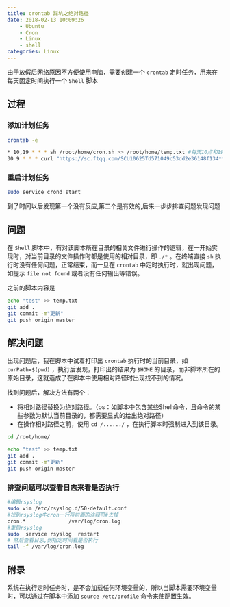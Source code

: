 ```yaml
---
title: crontab 踩坑之绝对路径
date: 2018-02-13 10:09:26
    - Ubuntu
    - Cron
    - Linux
    - shell
categories: Linux
---
```


由于放假后网络原因不方便使用电脑，需要创建一个 `crontab` 定时任务，用来在每天固定时间执行一个 `Shell` 脚本

<!--more-->

## 过程

### 添加计划任务

```bash
crontab -e

* 10,19 * * * sh /root/home/cron.sh >> /root/home/temp.txt #每天10点和19点执行一次,路径一定要是绝对路径
30 9 * * * curl "https://sc.ftqq.com/SCU10625Td571049c53dd2e36148f134*****44ef59855df9df77c.send?text=-~" # 每天九点半执行一次
```

### 重启计划任务

```bash
sudo service crond start
```

到了时间以后发现第一个没有反应,第二个是有效的,后来一步步排查问题发现问题

## 问题

在 `Shell` 脚本中，有对该脚本所在目录的相关文件进行操作的逻辑，在一开始实现时，对当前目录的文件操作时都是使用的相对目录，即 `./*` 。在终端直接 `sh` 执行时没有任何问题，正常结束，而一旦在 `crontab` 中定时执行时，就出现问题，如提示 `file not found` 或者没有任何输出等错误。


之前的脚本内容是

```bash
echo "test" >> temp.txt
git add .
git commit -m"更新"
git push origin master
```

## 解决问题

出现问题后，我在脚本中试着打印出 `crontab` 执行时的当前目录，如 `curPath=$(pwd)` ，执行后发现，打印出的结果为 `$HOME` 的目录，而非脚本所在的原始目录，这就造成了在脚本中使用相对路径时出现找不到的情况。

找到问题后，解决方法有两个：

- 将相对路径替换为绝对路径。（ps：如脚本中包含某些Shell命令，且命令的某些参数为默认当前目录的，都需要显式的给出绝对路径）
- 在操作相对路径之前，使用 `cd /....../` ，在执行脚本时强制进入到该目录。

```bash
cd /root/home/

echo "test" >> temp.txt
git add .
git commit -m"更新"
git push origin master
```

### 排查问题可以查看日志来看是否执行

```bash
#编辑rsyslog
sudo vim /etc/rsyslog.d/50-default.conf
#找到rsyslog中cron一行将前面的注释符#去掉
cron.*              /var/log/cron.log
#重启rsyslog
sudo  service rsyslog  restart
# 然后查看日志,到指定时间看是否执行
tail -f /var/log/cron.log
```

## 附录

系统在执行定时任务时，是不会加载任何环境变量的，所以当脚本需要环境变量时，可以通过在脚本中添加 `source /etc/profile` 命令来使配置生效。
